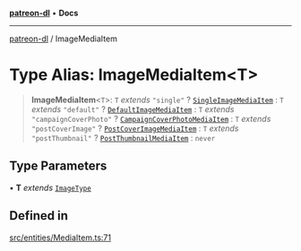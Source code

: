 [**patreon-dl**](../README.md) • **Docs**

***

[patreon-dl](../README.md) / ImageMediaItem

# Type Alias: ImageMediaItem\<T\>

> **ImageMediaItem**\<`T`\>: `T` *extends* `"single"` ? [`SingleImageMediaItem`](../interfaces/SingleImageMediaItem.md) : `T` *extends* `"default"` ? [`DefaultImageMediaItem`](../interfaces/DefaultImageMediaItem.md) : `T` *extends* `"campaignCoverPhoto"` ? [`CampaignCoverPhotoMediaItem`](../interfaces/CampaignCoverPhotoMediaItem.md) : `T` *extends* `"postCoverImage"` ? [`PostCoverImageMediaItem`](../interfaces/PostCoverImageMediaItem.md) : `T` *extends* `"postThumbnail"` ? [`PostThumbnailMediaItem`](../interfaces/PostThumbnailMediaItem.md) : `never`

## Type Parameters

• **T** *extends* [`ImageType`](ImageType.md)

## Defined in

[src/entities/MediaItem.ts:71](https://github.com/patrickkfkan/patreon-dl/blob/7c1cd2021db5cdb3733758940f1bc6aab660b08d/src/entities/MediaItem.ts#L71)
